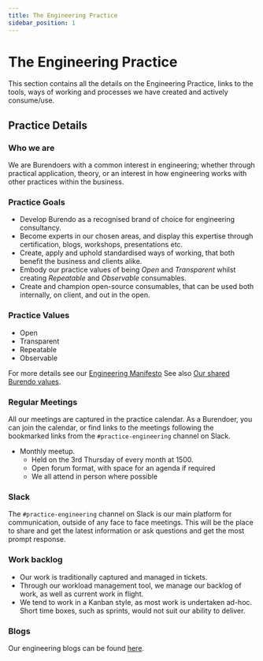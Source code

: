 ```yaml
---
title: The Engineering Practice
sidebar_position: 1
---
```

# The Engineering Practice

This section contains all the details on the Engineering Practice, links to the tools, ways of working and processes we have created and actively consume/use.

## Practice Details

### Who we are  

We are Burendoers with a common interest in engineering; whether through practical application, theory, or an interest in how engineering works with other practices within the business.

### Practice Goals  

- Develop Burendo as a recognised brand of choice for engineering consultancy.
- Become experts in our chosen areas, and display this expertise through certification, blogs, workshops, presentations etc.
- Create, apply and uphold standardised ways of working, that both benefit the business and clients alike.
- Embody our practice values of being _Open_ and _Transparent_ whilst creating _Repeatable_ and _Observable_ consumables.
- Create and champion open-source consumables, that can be used both internally, on client, and out in the open.

### Practice Values

- Open
- Transparent
- Repeatable
- Observable

For more details see our [Engineering Manifesto](man.md)
See also [Our shared Burendo values](https://www.burendo.com/burendo-values/).

### Regular Meetings  

All our meetings are captured in the practice calendar. As a Burendoer, you can join the calendar, or find links to the meetings following the bookmarked links from the `#practice-engineering` channel on Slack.

- Monthly meetup.
  - Held on the 3rd Thursday of every month at 1500.
  - Open forum format, with space for an agenda if required
  - We all attend in person where possible


### Slack

The `#practice-engineering` channel on Slack is our main platform for communication, outside of any face to face meetings.  This will be the place to share and get the latest information or ask questions and get the most prompt response.

### Work backlog 

- Our work is traditionally captured and managed in tickets.  
- Through our workload management tool, we manage our backlog of work, as well as current work in flight.  
- We tend to work in a Kanban style, as most work is undertaken ad-hoc.  Short time boxes, such as sprints, would not suit our ability to deliver.

### Blogs

Our engineering blogs can be found [here](/blog/tags/engineering/).
